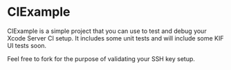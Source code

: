 CIExample
=========

CIExample is a simple project that you can use to test and debug your Xcode Server CI setup.  It includes some unit tests and will include some KIF UI tests soon.

Feel free to fork for the purpose of validating your SSH key setup.
